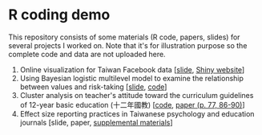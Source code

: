 # R coding demo
This repository consists of some materials (R code, papers, slides) for several projects I worked on. Note that it's for illustration purpose so the complete code and data are not uploaded here.

1. Online visualization for Taiwan Facebook data [[slide](https://github.com/qwding101/R-coding-demo/blob/main/01%20FBIssueAnalysis/2016FBissueAnalysis.pdf), [Shiny website](https://rayrdemo.shinyapps.io/DSRshiny_upload/)]
2. Using Bayesian logistic multilevel model to examine the relationship between values and risk-taking [[slide](https://github.com/qwding101/R-coding-demo/blob/main/02%20BayesianLogistic/ValueAndRisktaking.pdf), [code](https://github.com/qwding101/R-coding-demo/tree/main/02%20BayesianLogistic)]
3. Cluster analysis on teacher's attitude toward the curriculum guidelines of 12-year basic education (十二年國教) [[code](https://github.com/qwding101/R-coding-demo/blob/main/03%20ClusterAnalysisEdu/ClusterAnalysisTeacher.Rmd), [paper (p. 77, 86-90)](https://github.com/qwding101/R-coding-demo/blob/main/03%20ClusterAnalysisEdu/2020TeacherReady.pdf)]
4. Effect size reporting practices in Taiwanese psychology and education journals [slide, paper, [supplemental  materials](https://osf.io/n69xs/)]

